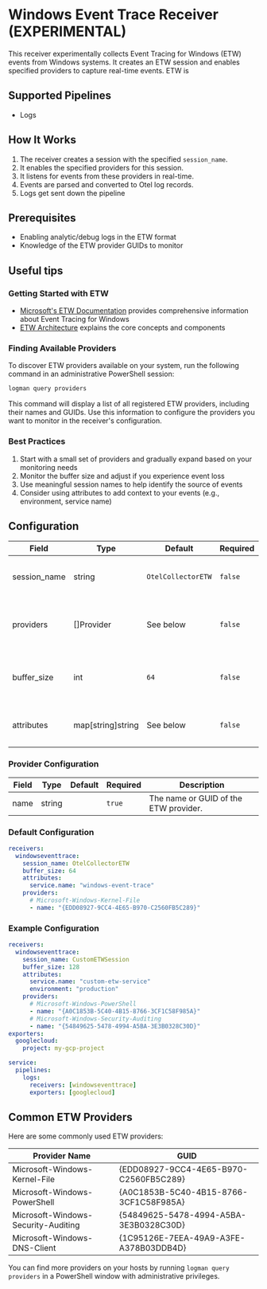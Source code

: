 # Windows Event Trace Receiver (EXPERIMENTAL)

This receiver experimentally collects Event Tracing for Windows (ETW) events from Windows systems. It creates an ETW session and enables specified providers to capture real-time events. ETW is 



## Supported Pipelines
- Logs

## How It Works
1. The receiver creates a session with the specified `session_name`.
2. It enables the specified providers for this session.
3. It listens for events from these providers in real-time.
4. Events are parsed and converted to Otel log records.
5. Logs get sent down the pipeline

## Prerequisites

- Enabling analytic/debug logs in the ETW format
- Knowledge of the ETW provider GUIDs to monitor


## Useful tips

### Getting Started with ETW
- [Microsoft's ETW Documentation](https://learn.microsoft.com/en-us/windows/win32/etw/about-event-tracing) provides comprehensive information about Event Tracing for Windows
- [ETW Architecture](https://learn.microsoft.com/en-us/windows/win32/etw/event-tracing-portal) explains the core concepts and components

### Finding Available Providers
To discover ETW providers available on your system, run the following command in an administrative PowerShell session:

```powershell
logman query providers
```

This command will display a list of all registered ETW providers, including their names and GUIDs. Use this information to configure the providers you want to monitor in the receiver's configuration.

### Best Practices
1. Start with a small set of providers and gradually expand based on your monitoring needs
2. Monitor the buffer size and adjust if you experience event loss
3. Use meaningful session names to help identify the source of events
4. Consider using attributes to add context to your events (e.g., environment, service name)

## Configuration
| Field         | Type     | Default           | Required | Description                                                 |
|---------------|----------|-------------------|----------|-------------------------------------------------------------|
| session_name  | string   | `OtelCollectorETW`| `false`  | The name to use for the ETW session.                        |
| providers     | []Provider | See below        | `false`  | A list of providers to subscribe to for ETW events.         |
| buffer_size   | int      | `64`             | `false`  | The size of the buffer to use for the ETW session.         |
| attributes    | map[string]string | See below | `false`  | A list of attributes to add to all logs.                    |

### Provider Configuration
| Field | Type   | Default | Required | Description                                 |
|-------|--------|---------|----------|---------------------------------------------|
| name  | string |         | `true`   | The name or GUID of the ETW provider.       |

### Default Configuration
```yaml
receivers:
  windowseventtrace:
    session_name: OtelCollectorETW
    buffer_size: 64
    attributes:
      service.name: "windows-event-trace"
    providers:
      # Microsoft-Windows-Kernel-File
      - name: "{EDD08927-9CC4-4E65-B970-C2560FB5C289}"
```

### Example Configuration
```yaml
receivers:
  windowseventtrace:
    session_name: CustomETWSession
    buffer_size: 128
    attributes:
      service.name: "custom-etw-service"
      environment: "production"
    providers:
      # Microsoft-Windows-PowerShell
      - name: "{A0C1853B-5C40-4B15-8766-3CF1C58F985A}"
      # Microsoft-Windows-Security-Auditing
      - name: "{54849625-5478-4994-A5BA-3E3B0328C30D}"
exporters:
  googlecloud:
    project: my-gcp-project

service:
  pipelines:
    logs:
      receivers: [windowseventtrace]
      exporters: [googlecloud]
```

## Common ETW Providers
Here are some commonly used ETW providers:

| Provider Name | GUID |
|---------------|------|
| Microsoft-Windows-Kernel-File | {EDD08927-9CC4-4E65-B970-C2560FB5C289} |
| Microsoft-Windows-PowerShell | {A0C1853B-5C40-4B15-8766-3CF1C58F985A} |
| Microsoft-Windows-Security-Auditing | {54849625-5478-4994-A5BA-3E3B0328C30D} |
| Microsoft-Windows-DNS-Client | {1C95126E-7EEA-49A9-A3FE-A378B03DDB4D} |

You can find more providers on your hosts by running `logman query providers` in a PowerShell window with administrative privileges.
